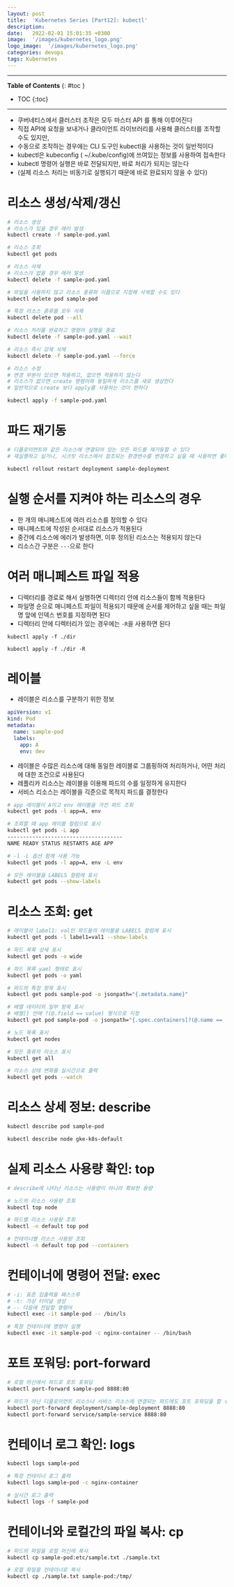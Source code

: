 ```yaml
---
layout: post
title:  'Kubernetes Series [Part12]: kubectl'
description: 
date:   2022-02-01 15:01:35 +0300
image:  '/images/kubernetes_logo.png'
logo_image:  '/images/kubernetes_logo.png'
categories: devops
tags: Kubernetes
---
```


---
**Table of Contents**
{: #toc }
*  TOC
{:toc}

---

- 쿠버네티스에서 클러스터 조작은 모두 마스터 API 를 통해 이루어진다
- 직접 API에 요청을 보내거나 클라이언트 라이브러리를 사용해 클러스터를 조작할 수도 있지만,
- 수동으로 조작하는 경우에는 CLI 도구인 kubectl을 사용하는 것이 일반적이다
- kubectl은 kubeconfig ( ~/.kube/config)에 쓰여있는 정보를 사용하여 접속한다
- kubectl 명령어 실행은 바로 전달되지만, 바로 처리가 되지는 않는다
- (실제 리소스 처리는 비동기로 실행되기 때문에 바로 완료되지 않을 수 있다)

# 리소스 생성/삭제/갱신

```sh
# 리소스 생성
# 리소스가 있을 경우 에러 발생
kubectl create -f sample-pod.yaml
```

```sh
# 리소스 조회
kubectl get pods
```

```sh
# 리소스 삭제
# 리소스가 없을 경우 에러 발생
kubectl delete -f sample-pod.yaml

# 파일을 사용하지 않고 리소스 종류와 이름으로 지정해 삭제할 수도 있다
kubectl delete pod sample-pod

# 특정 리소스 종류를 모두 삭제
kubectl delete pod --all

# 리소스 처리를 완료하고 명령어 실행을 종료
kubectl delete -f sample-pod.yaml --wait

# 리소스 즉시 강제 삭제
kubectl delete -f sample-pod.yaml --force
```

```sh
# 리소스 수정
# 변경 부분이 있으면 적용하고, 없으면 적용하지 않는다
# 리소스가 없으면 create 명령어와 동일하게 리소스를 새로 생성한다
# 일반적으로 create 보다 apply를 사용하는 것이 편하다

kubectl apply -f sample-pod.yaml
```

# 파드 재기동

```sh
# 디플로이먼트와 같은 리소스에 연결되어 있는 모든 파드를 재기동할 수 있다
# 재실행하고 싶거나, 시크릿 리소스에서 참조되는 환경변수를 변경하고 싶을 때 사용하면 좋다

kubectl rollout restart deployment sample-deployment
```

# 실행 순서를 지켜야 하는 리소스의 경우

- 한 개의 매니페스트에 여러 리소스를 정의할 수 있다
- 매니페스트에 작성된 순서대로 리소스가 적용된다
- 중간에 리소스에 에러가 발생하면, 이후 정의된 리소스는 적용되지 않는다
- 리소스간 구분은 `---`으로 한다

# 여러 매니페스트 파일 적용

- 디렉터리를 경로로 해서 실행하면 디렉터리 안에 리소스들이 함께 적용된다
- 파일명 순으로 매니페스트 파일이 적용되기 때문에 순서를 제어하고 싶을 때는 파일명 앞에 인덱스 번호를 지정하면 된다
- 디렉터리 안에 디렉터리가 있는 경우에는 `-R`을 사용하면 된다

```
kubectl apply -f ./dir

kubectl apply -f ./dir -R
```

# 레이블

- 레이블은 리소스를 구분하기 위한 정보

```yaml
apiVersion: v1
kind: Pod
metadata:
  name: sample-pod
  labels:
    app: A
    env: dev
```

- 레이블은 수많은 리소스에 대해 동일한 레이블로 그룹핑하여 처리하거나, 어떤 처리에 대한 조건으로 사용된다
- 레플리카 리소스는 레이블을 이용해 파드의 수를 일정하게 유지한다
- 서비스 리소스는 레이블을 긱준으로 목적지 파드를 결정한다

```sh
# app 레이블이 A이고 env 레이블을 가진 파드 조회
kubectl get pods -l app=A, env
```

```sh
# 조회할 때 app 레이블 컬럼으로 표시
kubectl get pods -L app
-------------------------------------
NAME READY STATUS RESTARTS AGE APP
```

```sh
# -l -L 옵션 함께 사용 가능
kubectl get pods -l app=A, env -L env
```

```sh
# 모든 레이블을 LABELS 컬럼에 표시
kubectl get pods --show-labels
```

# 리소스 조회: get

```sh
# 레이블이 label1: val인 파드들의 레이블을 LABELS 컬럼에 표시
kubectl get pods -l label1=val1 --show-labels
```

```sh
# 파드 목록 상세 표시
kubectl get pods -o wide

# 파드 목록 yaml 형태로 표시
kubectl get pods -o yaml

# 파드의 특정 항목 표시
kubectl get pods sample-pod -o jsonpath="{.metadata.name}"

# 배열 데이터의 일부 항목 표시
# 배열[] 안에 ?(@.field == value) 형식으로 지정
kubectl get pod sample-pod -o jsonpath="{.spec.containers[?(@.name == 'nginx-container')].image}"

# 노드 목록 표시
kubectl get nodes

# 모든 종류의 리소스 표시
kubectl get all

# 리소스 상태 변화를 실시간으로 출력
kubectl get pods --watch
```

# 리소스 상세 정보: describe

```sh
kubectl describe pod sample-pod

kubectl describe node gke-k8s-default
```

# 실제 리소스 사용량 확인: top

```sh
# describe에 나타난 리소스는 사용량이 아니라 확보한 용량

# 노드의 리소스 사용량 조회
kubectl top node

# 파드별 리소스 사용량 조회
kubectl -n default top pod

# 컨테이너별 리소스 사용량 조회
kubectl -n default top pod --containers
```

# 컨테이너에 명령어 전달: exec

```sh
# -i: 표준 입출력을 패스스루
# -t: 가상 터미널 생성
# -- 다음에 전달할 명령어
kubectl exec -it sample-pod -- /bin/ls

# 특정 컨테이너에 명령어 실행
kubectl exec -it sample-pod -c nginx-container -- /bin/bash
```

# 포트 포워딩: port-forward

```sh
# 로컬 머신에서 파드로 포트 포워딩
kubectl port-forward sample-pod 8888:80

# 파드가 아닌 디플로이먼트 리소스나 서비스 리소스에 연결되는 파드에도 포트 포워딩을 할 수 있다
kubectl port-forward deployment/sample-deployment 8888:80
kubectl port-forward service/sample-service 8888:80
```

# 컨테이너 로그 확인: logs

```sh
kubectl logs sample-pod

# 특정 컨테이너 로그 출력
kubectl logs sample-pod -c nginx-container

# 실시간 로그 출력
kubectl logs -f sample-pod
```

# 컨테이너와 로컬간의 파일 복사: cp

```sh
# 파드의 파일을 로컬 머신에 복사
kubectl cp sample-pod:etc/sample.txt ./sample.txt

# 로컬 파일을 컨테이너로 복사
kubectl cp ./sample.txt sample-pod:/tmp/
```